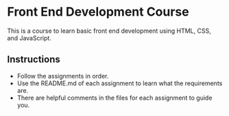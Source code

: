 # Front End Development Course
This is a course to learn basic front end development using HTML, CSS, and JavaScript.

## Instructions
- Follow the assignments in order.
- Use the README.md of each assignment to learn what the requirements are.
- There are helpful comments in the files for each assignment to guide you.